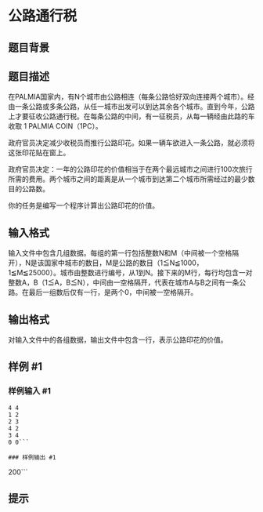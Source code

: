 # 公路通行税

## 题目背景



## 题目描述

在PALMIA国家内，有N个城市由公路相连（每条公路恰好双向连接两个城市）。经由一条公路或多条公路，从任一城市出发可以到达其余各个城市。直到今年，公路上才要征收公路通行税。在每条公路的中间，有一征税员，从每一辆经由此路的车收取 1 PALMIA COIN（1PC）。

政府官员决定减少收税员而推行公路印花。如果一辆车欲进入一条公路，就必须将这张印花贴在窗上。

政府官员决定：一年的公路印花的价值相当于在两个最远城市之间进行100次旅行所需的费用。两个城市之间的距离是从一个城市到达第二个城市所需经过的最少数目的公路数。

你的任务是编写一个程序计算出公路印花的价值。


## 输入格式

输入文件中包含几组数据。每组的第一行包括整数N和M（中间被一个空格隔开），N是该国家中城市的数目，M是公路的数目（1≦N≦1000，1≦M≦25000）。城市由整数进行编号，从1到N。接下来的M行，每行均包含一对整数A，B（1≦A，B≦N），中间由一空格隔开，代表在城市A与B之间有一条公路。在最后一组数后仅有一行，是两个0，中间被一空格隔开。


## 输出格式

对输入文件中的各组数据，输出文件中包含一行，表示公路印花的价值。


## 样例 #1

### 样例输入 #1
```
4 4
1 2
2 3
4 2
3 4
0 0```

### 样例输出 #1

```
200```

## 提示


